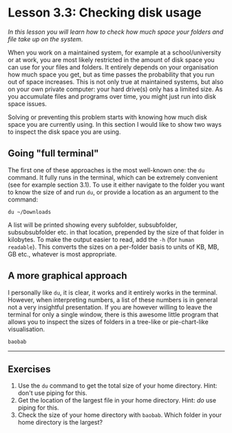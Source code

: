 # Lesson 3.3: Checking disk usage
*In this lesson you will learn how to check how much space your folders and file take up on the system.*

When you work on a maintained system, for example at a school/university or at work, you are most likely restricted in the amount of disk space you can use for your files and folders. It entirely depends on your organisation how much space you get, but as time passes the probability that you run out of space increases. This is not only true at maintained systems, but also on your own private computer: your hard drive(s) only has a limited size. As you accumulate files and programs over time, you might just run into disk space issues.

Solving or preventing this problem starts with knowing how much disk space you are currently using. In this section I would like to show two ways to inspect the disk space you are using.

## Going "full terminal"
The first one of these approaches is the most well-known one: the `du` command. It fully runs in the terminal, which can be extremely convenient (see for example section 3.1). To use it either navigate to the folder you want to know the size of and run `du`, or provide a location as an argument to the command:

```
du ~/Downloads
```

A list will be printed showing every subfolder, subsubfolder, subsubsubfolder etc. in that location, prepended by the size of that folder in kilobytes. To make the output easier to read, add the `-h` (for `human readable`). This converts the sizes on a per-folder basis to units of KB, MB, GB etc., whatever is most appropriate.

## A more graphical approach
I personally like `du`, it is clear, it works and it entirely works in the terminal. However, when interpreting numbers, a list of these numbers is in general not a very insightful presentation. If you are however willing to leave the terminal for only a single window, there is this awesome little program that allows you to inspect the sizes of folders in a tree-like or pie-chart-like visualisation.

```
baobab
```

---
## Exercises
1. Use the `du` command to get the total size of your home directory. Hint: don't use piping for this.
2. Get the location of the largest file in your home directory. Hint: *do* use piping for this.
3. Check the size of your home directory with `baobab`. Which folder in your home directory is the largest?
